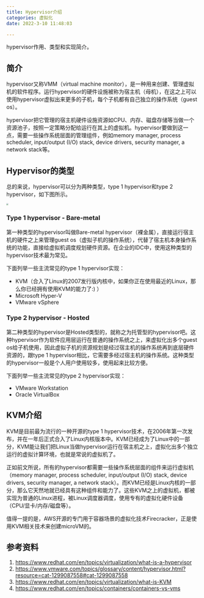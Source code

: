 ```yaml
---
title: Hypervisor介绍
categories: 虚拟化
date: 2022-3-10 11:48:03

---
```


hypervisor作用、类型和实现简介。

<!--more-->

## 简介

hypervisor又称VMM（virtual machine monitor），是一种用来创建、管理虚拟机的软件程序。运行hypervisor的硬件设施被称为宿主机（母机），在这之上可以使用hypervisor虚拟出来更多的子机，每个子机都有自己独立的操作系统（guest os）。

hypervisor把它管理的宿主机硬件设施资源如CPU、内存、磁盘存储等当做一个资源池子，按照一定策略分配给运行在其上的虚拟机。hypervisor要做到这一点，需要一些操作系统层面的管理组件，例如memory manager, process scheduler, input/output (I/O) stack, device drivers, security manager, a network stack等。



## Hypervisor的类型

总的来说，hypervisor可以分为两种类型，type 1 hypervisor和type 2 hypervisor，如下图所示。

<img src="https://weiblog-1252613377.cos.ap-chengdu.myqcloud.com/03101021997.png" style="zoom: 33%;" />

### Type 1 hypervisor - Bare-metal

第一种类型的hypervisor叫做Bare-metal hypervisor（裸金属），直接运行宿主机的硬件之上来管理guest os（虚拟子机的操作系统），代替了宿主机本身操作系统的功能，直接给虚拟机调度规划硬件资源。在企业的IDC中，使用这种类型的hypervisor技术最为常见。

下面列举一些主流常见的type 1 hypervisor实现：

* KVM（合入了Linux的2007发行版内核中，如果你正在使用最近的Linux，那么你已经拥有使用KVM的能力了:) ）
* Microsoft Hyper-V
* VMware vSphere



### Type 2 hypervisor - Hosted

第二种类型的hypervisor是Hosted类型的，就称之为托管型的hypervisor吧。这种hypervisor作为软件应用层运行在普通的操作系统之上，来虚拟化出多个guest os给子机使用，因此虚拟子机的资源规划是经过宿主机的操作系统再到底层硬件资源的，跟type 1 hypervisor相比，它需要多经过宿主机的操作系统。这种类型的hypervisor一般是个人用户使用较多，使用起来比较方便。

下面列举一些主流常见的type 2 hypervisor实现：

* VMware Workstation
* Oracle VirtualBox



## KVM介绍

KVM是目前最为流行的一种开源的type 1 hypervisor技术，在2006年第一次发布，并在一年后正式合入了Linux内核版本中。KVM已经成为了Linux中的一部分，KVM能让我们把Linux当做hypervisor运行在宿主机之上，虚拟化出多个独立运行的虚拟计算环境，也就是常说的虚拟机了。

正如前文所说，所有的hypervisor都需要一些操作系统层面的组件来运行虚拟机（memory manager, process scheduler, input/output (I/O) stack, device drivers, security manager, a network stack）。而KVM已经是Linux内核的一部分，那么它天然地就已经具有这种组件和能力了。这些KVM之上的虚拟机，都被实现为普通的Linux进程，被Linux调度器调度，使用专有的虚拟化硬件设备（CPU/显卡/内存/磁盘等）。

值得一提的是，AWS开源的专门用于容器场景的虚拟化技术Firecracker，正是使用KVM相关技术来创建microVM的。



## 参考资料

1. https://www.redhat.com/en/topics/virtualization/what-is-a-hypervisor
2. https://www.vmware.com/topics/glossary/content/hypervisor.html?resource=cat-1299087558#cat-1299087558
3. https://www.redhat.com/en/topics/virtualization/what-is-KVM
4. https://www.redhat.com/en/topics/containers/containers-vs-vms